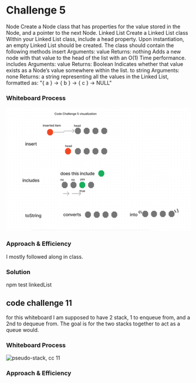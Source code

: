 # Challenge 5
Node
Create a Node class that has properties for the value stored in the Node, and a pointer to the next Node.
Linked List
Create a Linked List class
Within your Linked List class, include a head property.
Upon instantiation, an empty Linked List should be created.
The class should contain the following methods
insert
Arguments: value
Returns: nothing
Adds a new node with that value to the head of the list with an O(1) Time performance.
includes
Arguments: value
Returns: Boolean
Indicates whether that value exists as a Node’s value somewhere within the list.
to string
Arguments: none
Returns: a string representing all the values in the Linked List, formatted as:
"{ a } -> { b } -> { c } -> NULL"

### Whiteboard Process

![linked list img](../img/linked-list.png)

### Approach & Efficiency
<!-- What approach did you take? Why? What is the Big O space/time for this approach? -->
I mostly followed along in class.

### Solution
<!-- Show how to run your code, and examples of it in action -->
npm test linkedList

<!-- _______________________________________ -->

## code challenge 11

for this whiteboard I am supposed to have 2 stack, 1 to enqueue from, and a 2nd to dequeue from. The goal is for the two stacks together to act as a queue would.

### Whiteboard Process

![pseudo-stack, cc 11](./img/pseudo-stack.png)

### Approach & Efficiency
<!-- What approach did you take? Why? What is the Big O space/time for this approach? -->

